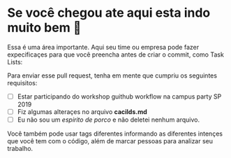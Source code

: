 # Se você chegou ate aqui esta indo muito bem :tada:

Essa é uma área importante. Aqui seu time ou empresa pode fazer expecificaçes para que você preencha antes de criar o commit,
como Task Lists:

Para enviar esse pull request, tenha em mente que cumpriu os seguintes requisitos:

- [ ] Estar participando do workshop guithub workflow na campus party SP 2019
- [ ] Fiz algumas alteraçes no arquivo **cacilds.md**
- [ ] Eu não sou um *espirito de porco* e não deletei nenhum arquivo.

Você também pode usar tags diferentes informando as diferentes intençes que você tem com o código, além de marcar pessoas para analizar seu trabalho.


